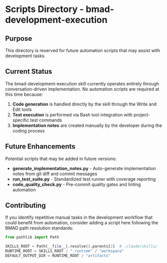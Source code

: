 # Scripts Directory - bmad-development-execution

## Purpose

This directory is reserved for future automation scripts that may assist with development tasks.

## Current Status

The bmad-development-execution skill currently operates entirely through conversation-driven implementation. No automation scripts are required at this time because:

1. **Code generation** is handled directly by the skill through the Write and Edit tools
2. **Test execution** is performed via Bash tool integration with project-specific test commands
3. **Implementation notes** are created manually by the developer during the coding process

## Future Enhancements

Potential scripts that may be added in future versions:

- **generate_implementation_notes.py** - Auto-generate implementation notes from git diff and commit messages
- **run_test_suite.py** - Standardized test runner with coverage reporting
- **code_quality_check.py** - Pre-commit quality gates and linting automation

## Contributing

If you identify repetitive manual tasks in the development workflow that could benefit from automation, consider adding a script here following the BMAD path resolution standards:

```python
from pathlib import Path

SKILLS_ROOT = Path(__file__).resolve().parents[2]  # .claude/skills/
RUNTIME_ROOT = SKILLS_ROOT / "_runtime" / "workspace"
DEFAULT_OUTPUT_DIR = RUNTIME_ROOT / "artifacts"
```
